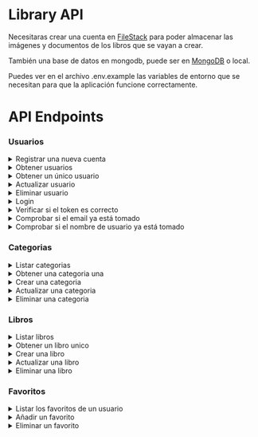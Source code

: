 # Library API

Necesitaras crear una cuenta en [FileStack](https://www.filestack.com/) para poder almacenar las imágenes y documentos de los libros que se vayan a crear. 

También una base de datos en mongodb, puede ser en [MongoDB](https://www.mongodb.com/) o local.

Puedes ver en el archivo .env.example las variables de entorno que se necesitan para que la aplicación funcione correctamente.

# API Endpoints

### Usuarios
<details>
<summary>Registrar una nueva cuenta</summary>

**POST** `http://localhost:3000/api/v1/user`

### Input

`{"username": "cristhian", "email": "example@example", "password": "qwertyqwerty", "firstName": "Cristhian Jossue, "lastName": "Bacusoy Holguin"}`

### Header
`createAdminPass = ${PASSWORD_TO_CREATE_ADMIN}`

Esta contraseña sirve para crear un usuario administrador.

### Output

Retorna si tiene errores las razones de porque no se ha podido crear una cuenta, si la contraseña no tiene el número sifuciente de carácteres, si el email ya existe o si el username ya existe. Si el usuario fue creado correctamente retornará un objeto con el mensaje de que ha sido creado corrrectamen y el status.

Ejemplo:

```
{
  "message": "User created correctly",
  "status": 200
}
```

</details>

<details>
<summary>Obtener usuarios</summary>

**GET** `http://localhost:3000/api/v1/user`

### Header

`Authorization=Bearer token`

### Output

Retorna un `array` de usuarios, si no se ha ingresado autentificación solo retornará usuarios administradores, si sí se ha ingresado un autentificación de un usuario admin retornar todos los usuarios admin y suscriptores.

Ejemplo:

```
[
  {
    "username": "cristhian",
    "email": "cristhianbacusoy@gmail.com",
    "firstName": "Cristhian",
    "lastName": "Bacusoy Holguín",
    "role": "admin",
    "createdAt": "2022-04-21T19:54:13.846Z",
    "updatedAt": "2022-04-21T19:59:32.617Z",
    "image": "https://www.gravatar.com/avatar/1cd7519b8bf5d532a4d7c6f68f89e566",
    "id": "6261b66587c21335946b3260"
  },
  {
    "username": "subscriber",
    "email": "subscriber@gmail.com",
    "firstName": "Another sus",
    "lastName": "Bacusoy Holguín",
    "role": "subscriber",
    "createdAt": "2022-04-21T20:32:58.431Z",
    "updatedAt": "2022-04-21T20:36:00.329Z",
    "image": "https://www.gravatar.com/avatar/8b447a23facf42c1a8bc0037d1625af9",
    "id": "6261bf7a3e8275b81b1a3404"
  },
  {
    "username": "subscribers",
    "email": "subscribers@gmail.com",
    "firstName": "Cristhian Jossue",
    "lastName": "Bacusoy Holguin",
    "role": "subscriber",
    "createdAt": "2022-04-24T18:06:55.296Z",
    "updatedAt": "2022-04-24T18:06:55.296Z",
    "image": "https://www.gravatar.com/avatar/e897809b2c902a72d456619771cbef3f",
    "id": "626591bfe4cc5867c8d19382"
  }
]
```

</details>

<details>
<summary>Obtener un único usuario</summary>

**GET** `http://localhost:3000/api/v1/user/:id`

### Header

`Authorization=Bearer token`

### Output

Retorna solo un `user object` de admin para usuarios no registrados o suscriptores. Para usuarios admin retorna un `user object` de cualquier perfil.

Ejemplo: 

```
{
  "username": "cristhian",
  "email": "cristhianbacusoy@gmail.com",
  "firstName": "Cristhian",
  "lastName": "Bacusoy Holguín",
  "role": "admin",
  "createdAt": "2022-04-21T19:54:13.846Z",
  "updatedAt": "2022-04-21T19:59:32.617Z",
  "image": "https://www.gravatar.com/avatar/1cd7519b8bf5d532a4d7c6f68f89e566",
  "id": "6261b66587c21335946b3260"
}
```

</details>

<details>
<summary>Actualizar usuario</summary>

**PUT** `http://localhost:3000/api/v1/user/:id`

### Header

`Authorization=Bearer token`

Solo puedes actualizar tu usuario o si eres admin puedas actualizar todos los usuarios.

### Input

`{"email": "example@example", "password": "qwertyqwerty", "firstName": "Cristhian Jossue, "lastName": "Bacusoy Holguin"}`

### Output

Retorna si tiene errores las razones de porque no se ha podido actualizar la cuenta. Si el usuario fue actualizado correctamente retornará un objeto con el mensaje de que ha sido actualizado correctamente.

Ejemplo:

```
{
  "message": "Successfully updated!"
}
```
</details>

<details>
<summary>Eliminar usuario</summary>

**DELETE** `http://localhost:3000/api/v1/user/:id`

### Header

`Authorization=Bearer token`

Solo puedes eliminar tu usuario o si eres admin puedas eliminar todos los usuarios.

### Output

Retorna si tiene errores las razones de porque no se ha podido eliminar la cuenta. Si el usuario fue eliminado correctamente retornará un objeto con el mensaje de que ha sido eliminado correctamente.

Ejemplo:

```
{
  "message": "User successfully deleted!"
}
```

</details>

<details>
<summary>Login</summary>

**POST** `http://localhost:3000/api/v1/user/login`

### Input

`{"email": "cristhianbacusoy@gmail.com","password": "qwertyqwerty"}`

### Output

Retorna si tiene errores las razones de porque el login no ha sido correcto, si es correcto retornará un `object` con las propiedades de `user` y `token`.

Ejemplo:

```
{
  "user": {
    "username": "cristhian",
    "email": "cristhianbacusoy@gmail.com",
    "firstName": "Cristhian",
    "lastName": "Bacusoy Holguín",
    "role": "admin",
    "createdAt": "2022-04-21T19:54:13.846Z",
    "updatedAt": "2022-04-21T19:59:32.617Z",
    "image": "https://www.gravatar.com/avatar/1cd7519b8bf5d532a4d7c6f68f89e566",
    "id": "6261b66587c21335946b3260"
  },
  "token": "eyJhbGciOiJIUzI1NiIsInR5cCI6IkpXVCJ9.eyJ1c2VySWQiOiI2MjYxYjY2NTg3YzIxMzM1OTQ2YjMyNjAiLCJ1c2VybmFtZSI6ImNyaXN0aGlhbiIsImlhdCI6MTY1MDgzMTU2MiwiZXhwIjoxNjUzNDIzNTYyfQ.giaRW3xywULvkZLglwhednOKg3YeU4ROcF8ZXdGe4f8"
}
```

</details>

<details>
<summary>Verificar si el token es correcto</summary>

**POST** `http://localhost:3000/api/v1/user/verifyToken`

### Input

`{"token": "theActualToken"}`

### Output

Retorna un `object` que contiene la propiedad boolean `isValid`.

Ejemplo:

```
{"isValid": true}
```

</details>

<details>
<summary>Comprobar si el email ya está tomado</summary>

**POST** `http://localhost:3000/api/v1/user/emailExists`

### Input

`{"email": "cristhianbacusoy@gmail.com"}`

### Output

Retorna un `object` que contiene la propiedad boolean `isTaken`.

Ejemplo:

```
{"isTaken": true}
```

</details>

<details>
<summary>Comprobar si el nombre de usuario ya está tomado</summary>

**POST** `http://localhost:3000/api/v1/user/usernameExists`

### Input

`{"username": "cristhian"}`

### Output

Retorna un `object` que contiene la propiedad boolean `isTaken`.

Ejemplo:

```
{"isTaken": true}
```

</details>

### Categorias

<details>
<summary>Listar categorias</summary>

**GET** `http://localhost:3000/api/v1/category`

### Output

Retorna un `array` que categorias.

Ejemplo:

```
[
  {
    "name": "cultura",
    "description": "Catergoria sobre la cultura de la humanidad",
    "createdAt": "2022-04-21T21:33:25.094Z",
    "updatedAt": "2022-04-21T21:33:25.094Z",
    "id": "6261cda5cd693bb655682e42"
  },
  {
    "name": "Vida y Salud",
    "description": "Vida y salud de nuestro tiempos.",
    "createdAt": "2022-04-21T21:41:04.982Z",
    "updatedAt": "2022-04-21T21:41:04.982Z",
    "id": "6261cf70a142b8af7d8f8e34"
  },
  {
    "name": "Fantasía",
    "description": "El género fantasía siempre ha sido uno de los más populares en la historia de la humanidad",
    "createdAt": "2022-04-22T22:34:17.796Z",
    "updatedAt": "2022-04-22T22:34:17.796Z",
    "id": "62632d69e0c664c269e1779a"
  }
]
```

</details>

<details>
<summary>Obtener una categoria una</summary>

**GET** `http://localhost:3000/api/v1/category/:id`

### Output

Retorna la categoria indicada.

Ejemplo:

```
{
  "name": "cultura",
  "description": "Catergoria sobre la cultura de la humanidad",
  "createdAt": "2022-04-21T21:33:25.094Z",
  "updatedAt": "2022-04-21T21:33:25.094Z",
  "id": "6261cda5cd693bb655682e42"
}
```

</details>

<details>
<summary>Crear una categoria</summary>

**POST** `http://localhost:3000/api/v1/category`

### Header

`Authorization=Bearer token`

### Input

`{"name": "Fantasía","description": "El género fantasía siempre ha sido uno de los más populares en la historia de la humanidad"}`

### Output

Retorna la categoría creada o errores si la categoria o ha sido creada correctamente.

Ejemplo:

```
{
  "name": "Fantasía",
  "description": "El género fantasía siempre ha sido uno de los más populares en la historia de la humanidad",
  "createdAt": "2022-04-24T20:29:28.373Z",
  "updatedAt": "2022-04-24T20:29:28.373Z",
  "id": "6265b328a5c0c707ee30ddca"
}
```

</details>

<details>
<summary>Actualizar una categoria</summary>

**PUT** `http://localhost:3000/api/v1/category/:id`

### Header

`Authorization=Bearer token`

### Input

`{"description": "Esta es otra serie"}`

### Output

Retorna la categoría actualizada.

Ejemplo:

```
{
  "name": "Fantasía",
  "description": "Esta es otra serie",
  "createdAt": "2022-04-24T20:29:28.373Z",
  "updatedAt": "2022-04-24T20:32:35.891Z",
  "id": "6265b328a5c0c707ee30ddca"
}
```

</details>

<details>
<summary>Eliminar una categoria</summary>

**DELETE** `http://localhost:3000/api/v1/category/:id`

### Header

`Authorization=Bearer token`

Solamente los usuarios administradores pueden eliminar una categoria

### Output

Retorna errores o un mensaje de exito si la categoria ha sido eliminada correctamente.

Ejemplo:

```
{
  "message": "Category successfully deleted!"
}
```

</details>

### Libros

<details>
<summary>Listar libros</summary>

**GET** `http://localhost:3000/api/v1/book`

</details>

<details>
<summary>Obtener un libro unico</summary>

**GET** `http://localhost:3000/api/v1/book/:id`

</details>

<details>
<summary>Crear una libro</summary>

**POST** `http://localhost:3000/api/v1/book`

</details>

<details>
<summary>Actualizar una libro</summary>

**PUT** `http://localhost:3000/api/v1/book/:id`

</details>

<details>
<summary>Eliminar una libro</summary>

**DELETE** `http://localhost:3000/api/v1/book/:id`

</details>

### Favoritos

<details>
<summary>Listar los favoritos de un usuario</summary>

**GET** `http://localhost:3000/api/v1/user/favorite`

### Header

`Authorization=Bearer token`

El token indica a que usuario acceder para obtener la lista.

### Output

Retorna un `object` con la propiedad de user y books. La propiedad books es un `array` dibde se encuentra los libros favoritos del usuario.

Ejemplo: 

```
{
  "user": "6261b66587c21335946b3260",
  "books": [
    {
      "title": "nuevo titulo",
      "description": "Esta es una novela de las mil y una noches, novela arabe cuento recomendado",
      "code": "9706666737",
      "category": "62632d69e0c664c269e1779a",
      "user": "6261b66587c21335946b3260",
      "createdAt": "2022-04-23T20:35:47.044Z",
      "updatedAt": "2022-04-23T21:06:59.698Z",
      "id": "62646323df606d1d20aea993",
      "documentUrl": "https://cdn.filestackcontent.com/F8guD6opTCK7sSpo1tHy",
      "imageUrl": "https://cdn.filestackcontent.com/apNsh3wZTUGWC2jo6tVj"
    }
  ],
  "createdAt": "2022-04-24T13:57:51.230Z",
  "updatedAt": "2022-04-24T13:57:51.230Z",
  "id": "6265575f8da33d71406c2b0e"
}
```

</details>

<details>
<summary>Añadir un favorito</summary>

**POST** `http://localhost:3000/api/v1/user/favorite/add`

### Header

`Authorization=Bearer token`

El token indica a que usuario se debe agregar el libro a favoritos.

### Input

`{"bookId": "62646323df606d1d20aea993"}`

### Output

Retorna si el usuario a agregado correctamente el libro a favoritos.

</details>

<details>
<summary>Eliminar un favorito</summary>

**POST** `http://localhost:3000/api/v1/user/favorite/delete`

### Header

`Authorization=Bearer token`

El token indica a que usuario se debe quitar el libro de favoritos.

### Input

`{"bookId": "62646323df606d1d20aea993"}`

### Output

Retorna si el usuario a quitado correctamente el libro de favoritos.

</details>
